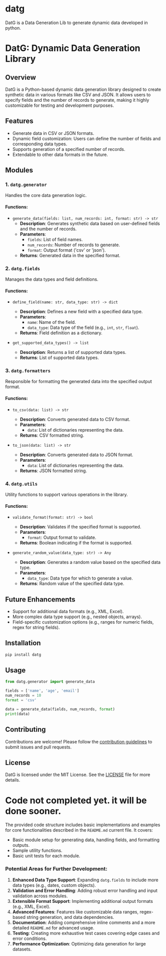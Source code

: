 # datg
DatG is a Data Generation Lib to generate dynamic data developed in python.


# DatG: Dynamic Data Generation Library

## Overview
DatG is a Python-based dynamic data generation library designed to create synthetic data in various formats like CSV and JSON. It allows users to specify fields and the number of records to generate, making it highly customizable for testing and development purposes.

## Features
- Generate data in CSV or JSON formats.
- Dynamic field customization: Users can define the number of fields and corresponding data types.
- Supports generation of a specified number of records.
- Extendable to other data formats in the future.

## Modules

### 1. `datg.generator`
Handles the core data generation logic.

#### Functions:
- `generate_data(fields: list, num_records: int, format: str) -> str`
  - **Description**: Generates synthetic data based on user-defined fields and the number of records.
  - **Parameters**:
    - `fields`: List of field names.
    - `num_records`: Number of records to generate.
    - `format`: Output format ('csv' or 'json').
  - **Returns**: Generated data in the specified format.

### 2. `datg.fields`
Manages the data types and field definitions.

#### Functions:
- `define_field(name: str, data_type: str) -> dict`
  - **Description**: Defines a new field with a specified data type.
  - **Parameters**:
    - `name`: Name of the field.
    - `data_type`: Data type of the field (e.g., `int`, `str`, `float`).
  - **Returns**: Field definition as a dictionary.

- `get_supported_data_types() -> list`
  - **Description**: Returns a list of supported data types.
  - **Returns**: List of supported data types.

### 3. `datg.formatters`
Responsible for formatting the generated data into the specified output format.

#### Functions:
- `to_csv(data: list) -> str`
  - **Description**: Converts generated data to CSV format.
  - **Parameters**:
    - `data`: List of dictionaries representing the data.
  - **Returns**: CSV formatted string.

- `to_json(data: list) -> str`
  - **Description**: Converts generated data to JSON format.
  - **Parameters**:
    - `data`: List of dictionaries representing the data.
  - **Returns**: JSON formatted string.

### 4. `datg.utils`
Utility functions to support various operations in the library.

#### Functions:
- `validate_format(format: str) -> bool`
  - **Description**: Validates if the specified format is supported.
  - **Parameters**:
    - `format`: Output format to validate.
  - **Returns**: Boolean indicating if the format is supported.

- `generate_random_value(data_type: str) -> Any`
  - **Description**: Generates a random value based on the specified data type.
  - **Parameters**:
    - `data_type`: Data type for which to generate a value.
  - **Returns**: Random value of the specified data type.

## Future Enhancements
- Support for additional data formats (e.g., XML, Excel).
- More complex data type support (e.g., nested objects, arrays).
- Field-specific customization options (e.g., ranges for numeric fields, regex for string fields).

## Installation
```bash
pip install datg
```

## Usage
```python
from datg.generator import generate_data

fields = ['name', 'age', 'email']
num_records = 10
format = 'csv'

data = generate_data(fields, num_records, format)
print(data)
```

## Contributing
Contributions are welcome! Please follow the [contribution guidelines](CONTRIBUTING.md) to submit issues and pull requests.

## License
DatG is licensed under the MIT License. See the [LICENSE](LICENSE) file for more details.



# Code not completed yet. it will be done sooner. # 

The provided code structure includes basic implementations and examples for core functionalities described in the `README.md` current file. 
It covers:

- Basic module setup for generating data, handling fields, and formatting outputs.
- Sample utility functions.
- Basic unit tests for each module.

### Potential Areas for Further Development:
1. **Enhanced Data Type Support**: Expanding `datg.fields` to include more data types (e.g., dates, custom objects).
2. **Validation and Error Handling**: Adding robust error handling and input validation across modules.
3. **Extensible Format Support**: Implementing additional output formats (e.g., XML, Excel).
4. **Advanced Features**: Features like customizable data ranges, regex-based string generation, and data dependencies.
5. **Documentation**: Adding comprehensive inline comments and a more detailed `README.md` for advanced usage.
6. **Testing**: Creating more exhaustive test cases covering edge cases and error conditions.
7. **Performance Optimization**: Optimizing data generation for large datasets.


